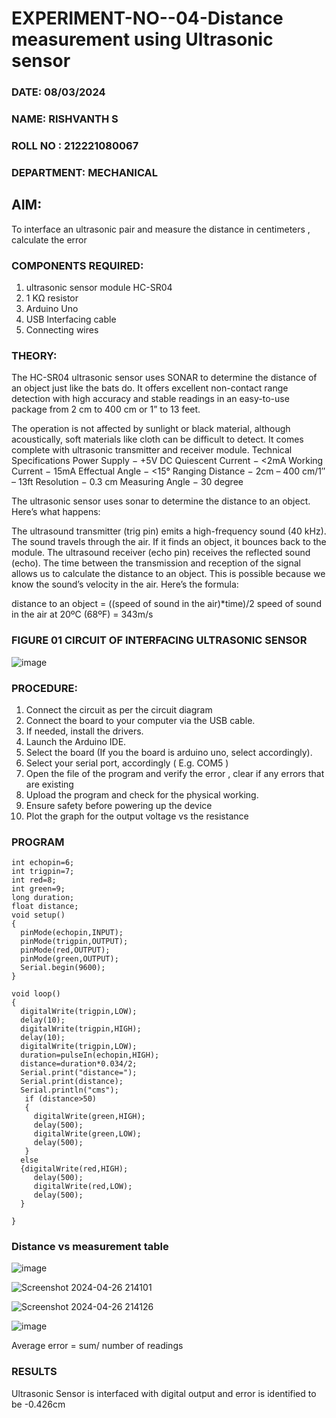 # EXPERIMENT-NO--04-Distance measurement using Ultrasonic sensor
 ###  DATE: 08/03/2024
###  NAME: RISHVANTH S 
###  ROLL NO : 212221080067
###  DEPARTMENT: MECHANICAL
## AIM: 
To interface an ultrasonic pair and measure the distance in centimeters , calculate the error
 
### COMPONENTS REQUIRED:
1.	ultrasonic sensor module HC-SR04
2.	1 KΩ resistor 
3.	Arduino Uno 
4.	USB Interfacing cable 
5.	Connecting wires 


### THEORY: 
The HC-SR04 ultrasonic sensor uses SONAR to determine the distance of an object just like the bats do. It offers excellent non-contact range detection with high accuracy and stable readings in an easy-to-use package from 2 cm to 400 cm or 1” to 13 feet.

The operation is not affected by sunlight or black material, although acoustically, soft materials like cloth can be difficult to detect. It comes complete with ultrasonic transmitter and receiver module.
Technical Specifications
Power Supply − +5V DC
Quiescent Current − <2mA
Working Current − 15mA
Effectual Angle − <15°
Ranging Distance − 2cm – 400 cm/1″ – 13ft
Resolution − 0.3 cm
Measuring Angle − 30 degree

The ultrasonic sensor uses sonar to determine the distance to an object. Here’s what happens:

The ultrasound transmitter (trig pin) emits a high-frequency sound (40 kHz).
The sound travels through the air. If it finds an object, it bounces back to the module.
The ultrasound receiver (echo pin) receives the reflected sound (echo).
The time between the transmission and reception of the signal allows us to calculate the distance to an object. This is possible because we know the sound’s velocity in the air. Here’s the formula:

distance to an object = ((speed of sound in the air)*time)/2
speed of sound in the air at 20ºC (68ºF) = 343m/s

### FIGURE 01 CIRCUIT OF INTERFACING ULTRASONIC SENSOR 


![image](https://github.com/srishvanths/Experiment--04-Interfacing-digital-output-with-arduino-ultrasonic-sensor/assets/161055755/82b21868-3f2a-44ed-823e-091730b28d78)


### PROCEDURE:
1.	Connect the circuit as per the circuit diagram 
2.	Connect the board to your computer via the USB cable.
3.	If needed, install the drivers.
4.	Launch the Arduino IDE.
5.	Select the board (If you the board is arduino uno, select accordingly).
6.	Select your serial port, accordingly ( E.g. COM5 )
7.	Open the file of the program  and verify the error , clear if any errors that are existing 
8.	Upload the program and check for the physical working. 
9.	Ensure safety before powering up the device 
10.	Plot the graph for the output voltage vs the resistance 


### PROGRAM 
```
int echopin=6;
int trigpin=7;
int red=8;
int green=9;
long duration;
float distance;
void setup()
{
  pinMode(echopin,INPUT);
  pinMode(trigpin,OUTPUT);
  pinMode(red,OUTPUT);
  pinMode(green,OUTPUT);
  Serial.begin(9600);
}

void loop()
{
  digitalWrite(trigpin,LOW);
  delay(10); 
  digitalWrite(trigpin,HIGH);
  delay(10);
  digitalWrite(trigpin,LOW);
  duration=pulseIn(echopin,HIGH);
  distance=duration*0.034/2;
  Serial.print("distance=");
  Serial.print(distance);
  Serial.println("cms");
   if (distance>50)
   {
     digitalWrite(green,HIGH);
     delay(500);
     digitalWrite(green,LOW);
     delay(500);
   }
  else
  {digitalWrite(red,HIGH);
     delay(500);
     digitalWrite(red,LOW);
     delay(500);
  }
    
}
`````````


### Distance vs measurement table 

![image](https://github.com/srishvanths/Experiment--04-Interfacing-digital-output-with-arduino-ultrasonic-sensor/assets/161055755/ea3c325d-2f8a-4e30-8b84-54e0bdb0efcb)


![Screenshot 2024-04-26 214101](https://github.com/srishvanths/Experiment--04-Interfacing-digital-output-with-arduino-ultrasonic-sensor/assets/161055755/52f09122-2b24-4c4f-ace7-8aa7c4937ccc)


![Screenshot 2024-04-26 214126](https://github.com/srishvanths/Experiment--04-Interfacing-digital-output-with-arduino-ultrasonic-sensor/assets/161055755/2d5272d4-d2d2-43dd-91f0-a7aad0360cec)


![image](https://github.com/srishvanths/Experiment--04-Interfacing-digital-output-with-arduino-ultrasonic-sensor/assets/161055755/d292acad-b105-46cc-adac-8b371432def6)
					
			
Average error = sum/ number of readings 

### RESULTS

Ultrasonic Sensor is interfaced with digital output and error is identified to be -0.426cm



 
